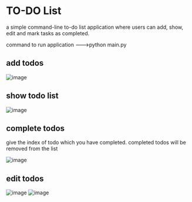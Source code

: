 # TO-DO List

a simple command-line to-do list application where users can add, show, edit and mark tasks as completed.

command to run application
--->python main.py

## add todos

![image](https://github.com/pradnyadolthade/To_do_list/assets/68442269/9b1154d9-6afa-466a-a802-790ec83a5ac6)

## show todo list 

![image](https://github.com/pradnyadolthade/To_do_list/assets/68442269/8789bb1c-9a7f-4074-9b89-089fe08497fc)

## complete todos 
give the index of todo which you have completed.
completed todos will be removed from the list 

![image](https://github.com/pradnyadolthade/To_do_list/assets/68442269/771a0e63-7dec-4822-905e-2eeb71c62428)

## edit todos
![image](https://github.com/pradnyadolthade/To_do_list/assets/68442269/b469d6f0-a8fc-4549-9332-1d1fb6419497)
![image](https://github.com/pradnyadolthade/To_do_list/assets/68442269/96048db4-4670-45f1-829d-156a650cfa02)





